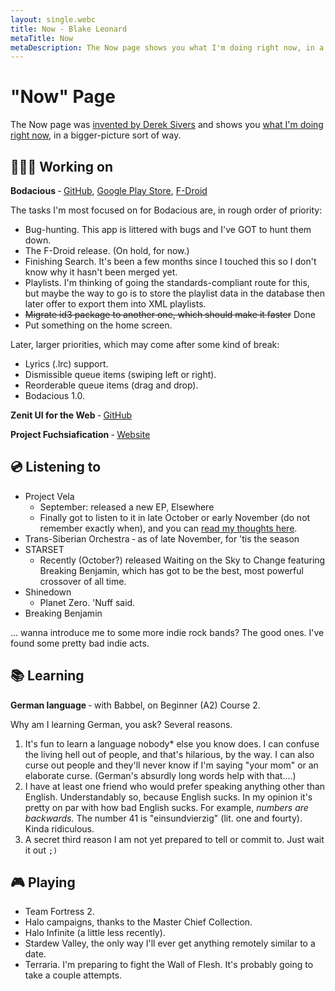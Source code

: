 ```yaml
---
layout: single.webc
title: Now - Blake Leonard
metaTitle: Now
metaDescription: The Now page shows you what I'm doing right now, in a bigger-picture sort of way.
---
```

# "Now" Page
The Now page was [invented by Derek Sivers](https://sive.rs/nowff) and shows you [what I'm doing right now](https://nownownow.com/about), in a bigger-picture sort of way.

## 👨🏻‍💻 Working on

**Bodacious** &dash; [GitHub][gh/bo], [Google Play Store][play/bo], [F-Droid][fd/bo]

[gh/bo]: https://github.com/bleonard252/bodacious
[play/bo]: https://play.google.com/store/apps/details?id=xyz.u1024256.bodacious
[fd/bo]: https://f-droid.org/en/packages/xyz.u1024256.bodacious/

The tasks I'm most focused on for Bodacious are, in rough order of priority:
* Bug-hunting. This app is littered with bugs and I've GOT to hunt them down.
* The F-Droid release. (On hold, for now.)
* Finishing Search. It's been a few months since I touched this so I don't know why it hasn't been merged yet.
* Playlists. I'm thinking of going the standards-compliant route for this, but maybe the way to go is to store the playlist data in the database then later offer to export them into XML playlists.
* ~~Migrate id3 package to another one, which should make it faster~~ Done
* Put something on the home screen.

Later, larger priorities, which may come after some kind of break:
* Lyrics (.lrc) support.
* Dismissible queue items (swiping left or right).
* Reorderable queue items (drag and drop).
* Bodacious 1.0.

**Zenit UI for the Web** &dash; [GitHub][gh/z]

[gh/z]: https://github.com/dahliaOS/zenit_ui/tree/storybook

**Project Fuchsiafication** &dash; [Website][web/d]

[web/d]: https://dahliaos.io/#fuchsia

## 💿 Listening to

* Project Vela
  * September: released a new EP, Elsewhere
  * Finally got to listen to it in late October or early November (do not remember exactly when), and you can [read my thoughts here](https://misintelligence.xyz/album-review-elsewhere/).
* Trans-Siberian Orchestra &dash; as of late November, for 'tis the season
* STARSET
  * Recently (October?) released Waiting on the Sky to Change featuring Breaking Benjamin, which has got to be the best, most powerful crossover of all time.
* Shinedown
  * Planet Zero. 'Nuff said.
* Breaking Benjamin

... wanna introduce me to some more indie rock bands? The good ones. I've found some pretty bad indie acts.

## 📚 Learning

**German language** &dash; with Babbel, on Beginner (A2) Course 2.

Why am I learning German, you ask? Several reasons.
1. It's fun to learn a language nobody\* else you know does. I can confuse the living hell out of people, and that's hilarious, by the way. I can also curse out people and they'll never know if I'm saying "your mom" or an elaborate curse. (German's absurdly long words help with that....)
2. I have at least one friend who would prefer speaking anything other than English. Understandably so, because English sucks. In my opinion it's pretty on par with how bad English sucks. For example, *numbers are backwards.* The number 41 is "einsundvierzig" (lit. one and fourty). Kinda ridiculous.
3. A secret third reason I am not yet prepared to tell or commit to. Just wait it out `;)`

## 🎮 Playing

* Team Fortress 2.
* Halo campaigns, thanks to the Master Chief Collection.
* Halo Infinite (a little less recently).
* Stardew Valley, the only way I'll ever get anything remotely similar to a date.
* Terraria. I'm preparing to fight the Wall of Flesh. It's probably going to take a couple attempts.